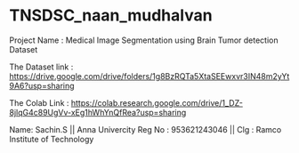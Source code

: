 # TNSDSC_naan_mudhalvan

Project Name :
Medical Image Segmentation using Brain Tumor detection Dataset

The Dataset link : 
https://drive.google.com/drive/folders/1g8BzRQTa5XtaSEEwxvr3IN48m2yYt9A6?usp=sharing

The Colab Link :
https://colab.research.google.com/drive/1_DZ-8jlqG4c89UgVv-xEg1hWhYnQfRea?usp=sharing

Name: Sachin.S
  || Anna Univercity Reg No : 953621243046
 ||  Clg : Ramco Institute of Technology

